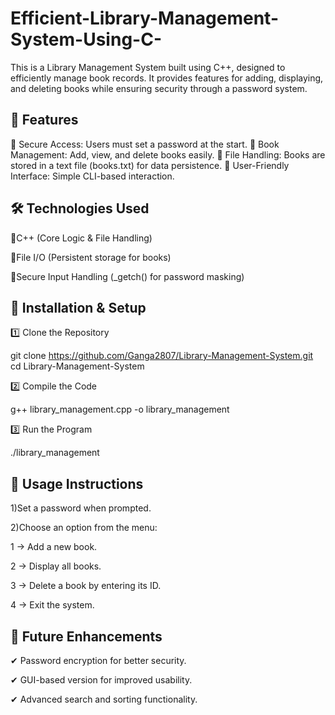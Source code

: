 # Efficient-Library-Management-System-Using-C-
This is a Library Management System built using C++, designed to efficiently manage book records. It provides features for adding, displaying, and deleting books while ensuring security through a password system.

🚀 Features
------------------------------------------------------------------------------------------------------------------------------------------------------------------------------
🔹 Secure Access: Users must set a password at the start.
🔹 Book Management: Add, view, and delete books easily.
🔹 File Handling: Books are stored in a text file (books.txt) for data persistence.
🔹 User-Friendly Interface: Simple CLI-based interaction.

🛠 Technologies Used
-------------------------------------------------------------------------------------------------------------------------------------------------------------------------------
🔹C++ (Core Logic & File Handling)

🔹File I/O (Persistent storage for books)

🔹Secure Input Handling (_getch() for password masking)

🔧 Installation & Setup
---------------------------------------------------------------------------------------------------------------------------------------------------------------------------------

1️⃣ Clone the Repository

git clone https://github.com/Ganga2807/Library-Management-System.git
cd Library-Management-System

2️⃣ Compile the Code

g++ library_management.cpp -o library_management

3️⃣ Run the Program

./library_management

📜 Usage Instructions
---------------------------------------------------------------------------------------------------------------------------------------------------------------------------------
1)Set a password when prompted.

2)Choose an option from the menu:

1 → Add a new book.

2 → Display all books.

3 → Delete a book by entering its ID.

4 → Exit the system.

🔮 Future Enhancements
---------------------------------------------------------------------------------------------------------------------------------------------------------------------------------
✔ Password encryption for better security.

✔ GUI-based version for improved usability.

✔ Advanced search and sorting functionality.
